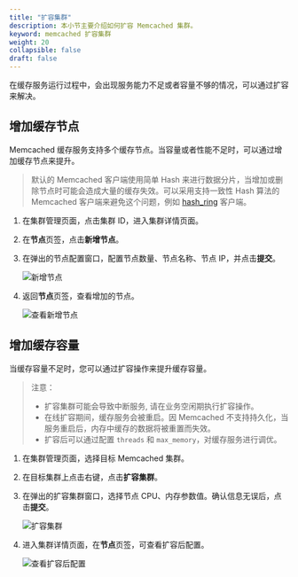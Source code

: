 ```yaml
---
title: "扩容集群"
description: 本小节主要介绍如何扩容 Memcached 集群。 
keyword: memcached 扩容集群
weight: 20
collapsible: false
draft: false
---
```




在缓存服务运行过程中，会出现服务能力不足或者容量不够的情况，可以通过扩容来解决。

## 增加缓存节点

Memcached 缓存服务支持多个缓存节点。当容量或者性能不足时，可以通过增加缓存节点来提升。 

> 默认的 Memcached 客户端使用简单 Hash 来进行数据分片，当增加或删除节点时可能会造成大量的缓存失效。可以采用支持一致性 Hash 算法的 Memcached 客户端来避免这个问题，例如 [hash_ring](https://pypi.python.org/pypi/hash_ring)  客户端。

1. 在集群管理页面，点击集群 ID，进入集群详情页面。
2. 在**节点**页签，点击**新增节点**。
3. 在弹出的节点配置窗口，配置节点数量、节点名称、节点 IP，并点击**提交**。
   
   ![新增节点](../../_images/add_node.png)
   
4. 返回**节点**页签，查看增加的节点。

   ![查看新增节点](../../_images/check_node.png)

## 增加缓存容量

当缓存容量不足时，您可以通过扩容操作来提升缓存容量。

> 注意：
> 
> - 扩容集群可能会导致中断服务, 请在业务空闲期执行扩容操作。
> - 在线扩容期间，缓存服务会被重启。因 Memcached 不支持持久化，当服务重启后，内存中缓存的数据将被重置而失效。
> - 扩容后可以通过配置 `threads` 和 `max_memory`，对缓存服务进行调优。

1. 在集群管理页面，选择目标 Memcached 集群。
2. 在目标集群上点击右键，点击**扩容集群**。
3. 在弹出的扩容集群窗口，选择节点 CPU、内存参数值。确认信息无误后，点击**提交**。
   
   ![扩容集群](../../_images/expansion.png)

4. 进入集群详情页面，在**节点**页签，可查看扩容后配置。

   ![查看扩容后配置](../../_images/check_expansion.png)
